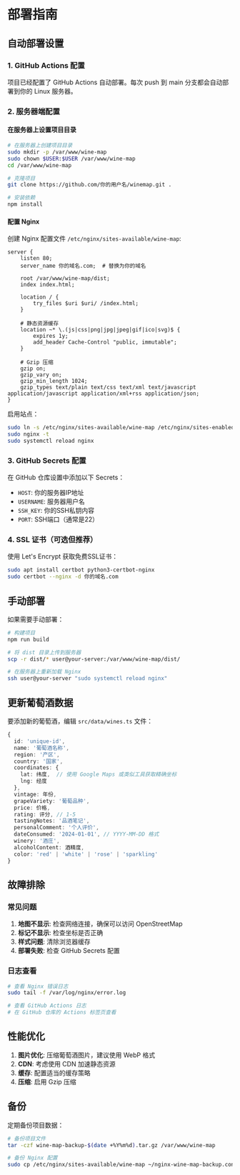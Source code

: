 # 部署指南

## 自动部署设置

### 1. GitHub Actions 配置

项目已经配置了 GitHub Actions 自动部署。每次 push 到 main 分支都会自动部署到你的 Linux 服务器。

### 2. 服务器端配置

#### 在服务器上设置项目目录

```bash
# 在服务器上创建项目目录
sudo mkdir -p /var/www/wine-map
sudo chown $USER:$USER /var/www/wine-map
cd /var/www/wine-map

# 克隆项目
git clone https://github.com/你的用户名/winemap.git .

# 安装依赖
npm install
```

#### 配置 Nginx

创建 Nginx 配置文件 `/etc/nginx/sites-available/wine-map`:

```nginx
server {
    listen 80;
    server_name 你的域名.com;  # 替换为你的域名
    
    root /var/www/wine-map/dist;
    index index.html;
    
    location / {
        try_files $uri $uri/ /index.html;
    }
    
    # 静态资源缓存
    location ~* \.(js|css|png|jpg|jpeg|gif|ico|svg)$ {
        expires 1y;
        add_header Cache-Control "public, immutable";
    }
    
    # Gzip 压缩
    gzip on;
    gzip_vary on;
    gzip_min_length 1024;
    gzip_types text/plain text/css text/xml text/javascript application/javascript application/xml+rss application/json;
}
```

启用站点：

```bash
sudo ln -s /etc/nginx/sites-available/wine-map /etc/nginx/sites-enabled/
sudo nginx -t
sudo systemctl reload nginx
```

### 3. GitHub Secrets 配置

在 GitHub 仓库设置中添加以下 Secrets：

- `HOST`: 你的服务器IP地址
- `USERNAME`: 服务器用户名
- `SSH_KEY`: 你的SSH私钥内容
- `PORT`: SSH端口（通常是22）

### 4. SSL 证书（可选但推荐）

使用 Let's Encrypt 获取免费SSL证书：

```bash
sudo apt install certbot python3-certbot-nginx
sudo certbot --nginx -d 你的域名.com
```

## 手动部署

如果需要手动部署：

```bash
# 构建项目
npm run build

# 将 dist 目录上传到服务器
scp -r dist/* user@your-server:/var/www/wine-map/dist/

# 在服务器上重新加载 Nginx
ssh user@your-server "sudo systemctl reload nginx"
```

## 更新葡萄酒数据

要添加新的葡萄酒，编辑 `src/data/wines.ts` 文件：

```typescript
{
  id: 'unique-id',
  name: '葡萄酒名称',
  region: '产区',
  country: '国家',
  coordinates: {
    lat: 纬度,  // 使用 Google Maps 或类似工具获取精确坐标
    lng: 经度
  },
  vintage: 年份,
  grapeVariety: '葡萄品种',
  price: 价格,
  rating: 评分, // 1-5
  tastingNotes: '品酒笔记',
  personalComment: '个人评价',
  dateConsumed: '2024-01-01', // YYYY-MM-DD 格式
  winery: '酒庄',
  alcoholContent: 酒精度,
  color: 'red' | 'white' | 'rose' | 'sparkling'
}
```

## 故障排除

### 常见问题

1. **地图不显示**: 检查网络连接，确保可以访问 OpenStreetMap
2. **标记不显示**: 检查坐标是否正确
3. **样式问题**: 清除浏览器缓存
4. **部署失败**: 检查 GitHub Secrets 配置

### 日志查看

```bash
# 查看 Nginx 错误日志
sudo tail -f /var/log/nginx/error.log

# 查看 GitHub Actions 日志
# 在 GitHub 仓库的 Actions 标签页查看
```

## 性能优化

1. **图片优化**: 压缩葡萄酒图片，建议使用 WebP 格式
2. **CDN**: 考虑使用 CDN 加速静态资源
3. **缓存**: 配置适当的缓存策略
4. **压缩**: 启用 Gzip 压缩

## 备份

定期备份项目数据：

```bash
# 备份项目文件
tar -czf wine-map-backup-$(date +%Y%m%d).tar.gz /var/www/wine-map

# 备份 Nginx 配置
sudo cp /etc/nginx/sites-available/wine-map ~/nginx-wine-map-backup.conf
```
